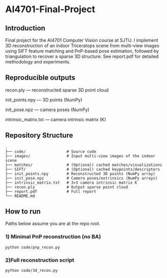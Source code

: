 # AI4701-Final-Project

## Introduction
Final project for the AI4701 Computer Vision course at SJTU.
I implement 3D reconstruction of an indoor Triceratops scene from multi-view images using SIFT feature matching and PnP-based pose estimation, followed by triangulation to recover a sparse 3D structure. See report.pdf for detailed methodology and experiments.

## Reproducible outputs
recon.ply — reconstructed sparse 3D point cloud

init_points.npy — 3D points (NumPy)

init_pose.npz — camera poses (NumPy)

intrinsic_matrix.txt — camera intrinsic matrix (K)

## Repository Structure
```
.
├── code/                  # Source code
├── images/                # Input multi-view images of the indoor scene
├── matches/               # (Optional) cached matches/visualizations
├── SIFT/                  # (Optional) cached keypoints/descriptors
├── init_points.npy        # Reconstructed 3D points (NumPy array)
├── init_pose.npz          # Camera poses/extrinsics (NumPy arrays)
├── intrinsic_matrix.txt   # 3×3 camera intrinsic matrix K
├── recon.ply              # Output sparse point cloud
├── report.pdf             # Full report
└── README.md
```
## How to run
Paths below assume you are at the repo root.
### 1) Minimal PnP reconstruction (no BA)
`python code/pnp_recon.py`
### 2)Full reconstruction script
`python code/3d_recon.py`
